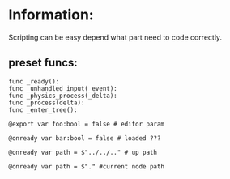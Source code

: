 # Information:
 Scripting can be easy depend what part need to code correctly.

## preset funcs:
```
func _ready():
func _unhandled_input(_event):
func _physics_process(_delta):
func _process(delta):
func _enter_tree():
```





```godot
@export var foo:bool = false # editor param
```

```godot
@onready var bar:bool = false # loaded ???
```

```
@onready var path = $"../../.." # up path
```

```
@onready var path = $"." #current node path
```